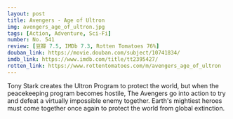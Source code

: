 ```yaml
---
layout: post 
title: Avengers - Age of Ultron
img: avengers_age_of_ultron.jpg
tags: [Action, Adventure, Sci-Fi]
number: No. 541
review: [豆瓣 7.5, IMDb 7.3, Rotten Tomatoes 76%]
douban_link: https://movie.douban.com/subject/10741834/
imdb_link: https://www.imdb.com/title/tt2395427/
rotten_link: https://www.rottentomatoes.com/m/avengers_age_of_ultron
---
```


Tony Stark creates the Ultron Program to protect the world, but when the peacekeeping program becomes hostile, The Avengers go into action to try and defeat a virtually impossible enemy together. Earth's mightiest heroes must come together once again to protect the world from global extinction.